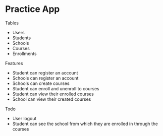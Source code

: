 # Practice App

Tables
- Users
- Students
- Schools
- Courses
- Enrollments

Features
- Student can register an account
- Schools can register an account
- Schools can create courses
- Student can enroll and unenroll to courses
- Student can view their enrolled courses
- School can view their created courses

Todo
- User logout
- Student can see the school from which they are enrolled in through the courses